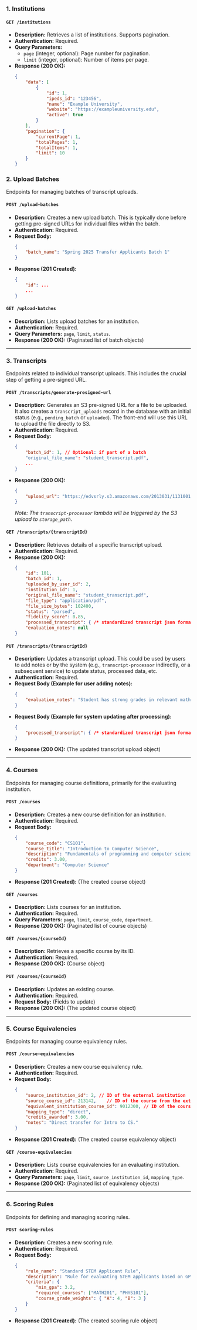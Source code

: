 ### 1. Institutions

#### `GET /institutions`
* **Description:** Retrieves a list of institutions. Supports pagination.
* **Authentication:** Required.
* **Query Parameters:**
    * `page` (integer, optional): Page number for pagination.
    * `limit` (integer, optional): Number of items per page.
* **Response (200 OK):**
    ```json
    {
        "data": [
            {
                "id": 1,
                "ipeds_id": "123456",
                "name": "Example University",
                "website": "https://exampleuniversity.edu",
                "active": true
            }
        ],
        "pagination": {
            "currentPage": 1,
            "totalPages": 1,
            "totalItems": 1,
            "limit": 10
        }
    }
    ```

### 2. Upload Batches

Endpoints for managing batches of transcript uploads.

#### `POST /upload-batches`
* **Description:** Creates a new upload batch. This is typically done before getting pre-signed URLs for individual files within the batch.
* **Authentication:** Required.
* **Request Body:**
    ```json
    {
        "batch_name": "Spring 2025 Transfer Applicants Batch 1"
    }
    ```
* **Response (201 Created):**
    ```json
    {
        "id": ...
        ...
    }
    ```

#### `GET /upload-batches`
* **Description:** Lists upload batches for an institution.
* **Authentication:** Required.
* **Query Parameters:** `page`, `limit`, `status`.
* **Response (200 OK):** (Paginated list of batch objects)
---

### 3. Transcripts
Endpoints related to individual transcript uploads. This includes the crucial step of getting a pre-signed URL.

#### `POST /transcripts/generate-presigned-url`
* **Description:** Generates an S3 pre-signed URL for a file to be uploaded. It also creates a `transcript_uploads` record in the database with an initial status (e.g., `pending_batch` or `uploaded`). The front-end will use this URL to upload the file directly to S3.
* **Authentication:** Required.
* **Request Body:**
    ```json
    {
        "batch_id": 1, // Optional: if part of a batch
        "original_file_name": "student_transcript.pdf",
        ...
    }
    ```
* **Response (200 OK):**
    ```json
    {
        "upload_url": "https://edvsrly.s3.amazonaws.com/2013031/11310012?X-Amz-Algorithm=AWS4-HMAC-SHA256&X-Amz-Credential=AKIAIOSFODNN7EXAMPLE%2F20250604%2Fus-east-1%2Fs3%2Faws4_request&X-Amz-Date=20250604T120000Z&X-Amz-Expires=3600&X-Amz-SignedHeaders=host&X-Amz-Signature=abcd1234ef567890example",
    }
    ```
    *Note: The `transcript-processor` lambda will be triggered by the S3 upload to `storage_path`.*

#### `GET /transcripts/{transcriptId}`
* **Description:** Retrieves details of a specific transcript upload.
* **Authentication:** Required.
* **Response (200 OK):**
    ```json
    {
        "id": 101,
        "batch_id": 1,
        "uploaded_by_user_id": 2,
        "institution_id": 1,
        "original_file_name": "student_transcript.pdf",
        "file_type": "application/pdf",
        "file_size_bytes": 102400,
        "status": "parsed",
        "fidelity_score": 0.85,
        "processed_transcript": { /* standardized transcript json format */  },
        "evaluation_notes": null
    }
    ```

#### `PUT /transcripts/{transcriptId}`
* **Description:** Updates a transcript upload. This could be used by users to add notes or by the system (e.g., `transcript-processor` indirectly, or a subsequent service) to update status, processed data, etc.
* **Authentication:** Required.
* **Request Body (Example for user adding notes):**
    ```json
    {
        "evaluation_notes": "Student has strong grades in relevant math courses."
    }
    ```
* **Request Body (Example for system updating after processing):**
    ```json
    {
        "processed_transcript": { /* standardized transcript json format */ },
    }
    ```
* **Response (200 OK):** (The updated transcript upload object)

---

### 4. Courses

Endpoints for managing course definitions, primarily for the evaluating institution.

#### `POST /courses`
* **Description:** Creates a new course definition for an institution.
* **Authentication:** Required.
* **Request Body:**
    ```json
    {
        "course_code": "CS101",
        "course_title": "Introduction to Computer Science",
        "description": "Fundamentals of programming and computer science.",
        "credits": 3.00,
        "department": "Computer Science"
    }
    ```
* **Response (201 Created):** (The created course object)

#### `GET /courses`
* **Description:** Lists courses for an institution.
* **Authentication:** Required.
* **Query Parameters:** `page`, `limit`, `course_code`, `department`.
* **Response (200 OK):** (Paginated list of course objects)

#### `GET /courses/{courseId}`
* **Description:** Retrieves a specific course by its ID.
* **Authentication:** Required.
* **Response (200 OK):** (Course object)

#### `PUT /courses/{courseId}`
* **Description:** Updates an existing course.
* **Authentication:** Required.
* **Request Body:** (Fields to update)
* **Response (200 OK):** (The updated course object)

---

### 5. Course Equivalencies

Endpoints for managing course equivalency rules.

#### `POST /course-equivalencies`
* **Description:** Creates a new course equivalency rule.
* **Authentication:** Required.
* **Request Body:**
    ```json
    {
        "source_institution_id": 2, // ID of the external institution
        "source_course_id": 213142,    // ID of the course from the external institution (must exist in `courses` table, defined by source_institution_id)
        "equivalent_institution_course_id": 9012300, // ID of the course at the evaluating institution
        "mapping_type": "direct",
        "credits_awarded": 3.00,
        "notes": "Direct transfer for Intro to CS."
    }
    ```
* **Response (201 Created):** (The created course equivalency object)

#### `GET /course-equivalencies`
* **Description:** Lists course equivalencies for an evaluating institution.
* **Authentication:** Required.
* **Query Parameters:** `page`, `limit`, `source_institution_id`, `mapping_type`.
* **Response (200 OK):** (Paginated list of equivalency objects)

---

### 6. Scoring Rules

Endpoints for defining and managing scoring rules.

#### `POST scoring-rules`
* **Description:** Creates a new scoring rule.
* **Authentication:** Required.
* **Request Body:**
    ```json
    {
        "rule_name": "Standard STEM Applicant Rule",
        "description": "Rule for evaluating STEM applicants based on GPA and key courses.",
        "criteria": {
            "min_gpa": 3.2,
            "required_courses": ["MATH201", "PHYS101"],
            "course_grade_weights": { "A": 4, "B": 3 }
        }
    }
    ```
* **Response (201 Created):** (The created scoring rule object)
